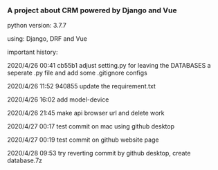 ### A project about CRM powered by Django and Vue

python version: 3.7.7

using: Django, DRF and Vue

important history:

2020/4/26 00:41 cb55b1
adjust setting.py for leaving the DATABASES a seperate .py file and add some .gitignore configs

2020/4/26 11:52 940855
update the requirement.txt

2020/4/26 16:02
add model-device

2020/4/26 21:45
make api browser url and delete work

2020/4/27 00:17
test commit on mac using github desktop

2020/4/27 00:19
test commit on github website page

2020/4/28 09:53
try reverting commit by github desktop, create database.7z
